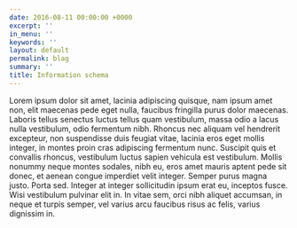 ```yaml
---
date: 2016-08-11 00:00:00 +0000
excerpt: ''
in_menu: ''
keywords: ''
layout: default
permalink: blag
summary: ''
title: Information schema
---
```

Lorem ipsum dolor sit amet, lacinia adipiscing quisque, nam ipsum amet non, elit maecenas pede eget nulla, faucibus fringilla purus dolor maecenas. Laboris tellus senectus luctus tellus quam vestibulum, massa odio a lacus nulla vestibulum, odio fermentum nibh. Rhoncus nec aliquam vel hendrerit excepteur, non suspendisse duis feugiat vitae, lacinia eros eget mollis integer, in montes proin cras adipiscing fermentum nunc. Suscipit quis et convallis rhoncus, vestibulum luctus sapien vehicula est vestibulum. Mollis nonummy neque montes sodales, nibh eu, eros amet mauris aptent pede sit donec, et aenean congue imperdiet velit integer. Semper purus magna justo. Porta sed. Integer at integer sollicitudin ipsum erat eu, inceptos fusce. Wisi vestibulum pulvinar elit in. In vitae sem, orci nibh aliquet accumsan, in neque et turpis semper, vel varius arcu faucibus risus ac felis, varius dignissim in.